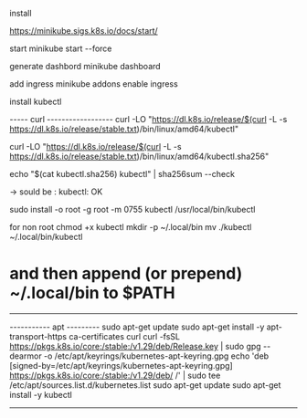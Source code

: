 install 

https://minikube.sigs.k8s.io/docs/start/

start
minikube start  --force

generate dashbord
minikube dashboard

add ingress
minikube addons enable ingress



install kubectl

----- curl ------------------
curl -LO "https://dl.k8s.io/release/$(curl -L -s https://dl.k8s.io/release/stable.txt)/bin/linux/amd64/kubectl"

curl -LO "https://dl.k8s.io/release/$(curl -L -s https://dl.k8s.io/release/stable.txt)/bin/linux/amd64/kubectl.sha256"

echo "$(cat kubectl.sha256)  kubectl" | sha256sum --check 

-> sould be : kubectl: OK

sudo install -o root -g root -m 0755 kubectl /usr/local/bin/kubectl

for non root
chmod +x kubectl
mkdir -p ~/.local/bin
mv ./kubectl ~/.local/bin/kubectl
# and then append (or prepend) ~/.local/bin to $PATH

----------------------


----------- apt ---------
sudo apt-get update
sudo apt-get install -y apt-transport-https ca-certificates curl
curl -fsSL https://pkgs.k8s.io/core:/stable:/v1.29/deb/Release.key | sudo gpg --dearmor -o /etc/apt/keyrings/kubernetes-apt-keyring.gpg
echo 'deb [signed-by=/etc/apt/keyrings/kubernetes-apt-keyring.gpg] https://pkgs.k8s.io/core:/stable:/v1.29/deb/ /' | sudo tee /etc/apt/sources.list.d/kubernetes.list
sudo apt-get update
sudo apt-get install -y kubectl

-----------------------------